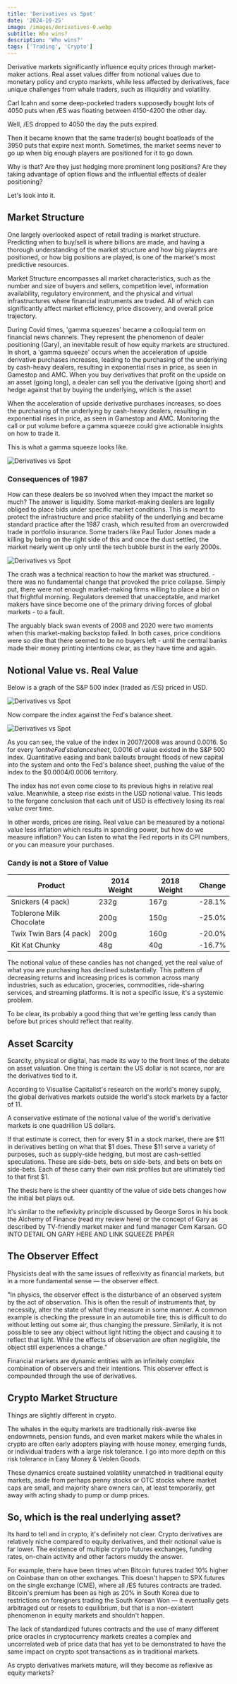 ```yaml
---
title: 'Derivatives vs Spot'
date: '2024-10-25'
image: /images/derivatives-0.webp
subtitle: Who wins?
description: 'Who wins?'
tags: ['Trading', 'Crypto']
---
```


<style jsx>{`
  .prose a {
    text-decoration: underline;
    color: var(--color-accent);
  }
  .prose ol {
    list-style-type: decimal;
    margin-left: 2em; /* Adjust as needed for indentation */
    padding-left: 0.5em; /* Add padding if needed */
  }
  .prose ol li {
    margin-bottom: 0.5em;
    color: var(--color-text-primary);
    line-height: 1.5; /* Adjust line height for better readability */
  }
`}</style>

<div class="tldr-section">

Derivative markets significantly influence equity prices through market-maker actions. Real asset values differ from notional values due to monetary policy and crypto markets, while less affected by derivatives, face unique challenges from whale traders, such as illiquidity and volatility.

</div>

Carl Icahn and some deep-pocketed traders supposedly bought lots of 4050 puts when /ES was floating between 4150-4200 the other day.

Well, /ES dropped to 4050 the day the puts expired.

Then it became known that the same trader(s) bought boatloads of the 3950 puts that expire next month. Sometimes, the market seems never to go up when big enough players are positioned for it to go down.

Why is that? Are they just hedging more prominent long positions? Are they taking advantage of option flows and the influential effects of dealer positioning?

Let's look into it.

## Market Structure

One largely overlooked aspect of retail trading is market structure. Predicting when to buy/sell is where billions are made, and having a thorough understanding of the market structure and how big players are positioned, or how big positions are played, is one of the market's most predictive resources.

Market Structure encompasses all market characteristics, such as the number and size of buyers and sellers, competition level, information availability, regulatory environment, and the physical and virtual infrastructures where financial instruments are traded. All of which can significantly affect market efficiency, price discovery, and overall price trajectory.

During Covid times, 'gamma squeezes' became a colloquial term on financial news channels. They represent the phenomenon of dealer positioning (Gary), an inevitable result of how equity markets are structured. In short, a 'gamma squeeze' occurs when the acceleration of upside derivative purchases increases, leading to the purchasing of the underlying by cash-heavy dealers, resulting in exponential rises in price, as seen in Gamestop and AMC. When you buy derivatives that profit on the upside on an asset (going long), a dealer can sell you the derivative (going short) and hedge against that by buying the underlying, which is the asset

When the acceleration of upside derivative purchases increases, so does the purchasing of the underlying by cash-heavy dealers, resulting in exponential rises in price, as seen in Gamestop and AMC. Monitoring the call or put volume before a gamma squeeze could give actionable insights on how to trade it.

This is what a gamma squeeze looks like.

![Derivatives vs Spot](/images/derivatives-1.webp)

### Consequences of 1987

How can these dealers be so involved when they impact the market so much? The answer is liquidity. Some market-making dealers are legally obliged to place bids under specific market conditions. This is meant to protect the infrastructure and price stability of the underlying and became standard practice after the 1987 crash, which resulted from an overcrowded trade in portfolio insurance. Some traders like Paul Tudor Jones made a killing by being on the right side of this and once the dust settled, the market nearly went up only until the tech bubble burst in the early 2000s.

![Derivatives vs Spot](/images/derivatives-2.webp)

The crash was a technical reaction to how the market was structured. - there was no fundamental change that provoked the price collapse. Simply put, there were not enough market-making firms willing to place a bid on that frightful morning. Regulators deemed that unacceptable, and market makers have since become one of the primary driving forces of global markets - to a fault.

The arguably black swan events of 2008 and 2020 were two moments when this market-making backstop failed. In both cases, price conditions were so dire that there seemed to be no buyers left - until the central banks made their money printing intentions clear, as they have time and again.

## Notional Value vs. Real Value

Below is a graph of the S&P 500 index (traded as /ES) priced in USD.

![Derivatives vs Spot](/images/derivatives-3.webp)

Now compare the index against the Fed's balance sheet.

![Derivatives vs Spot](/images/derivatives-4.webp)

As you can see, the value of the index in 2007/2008 was around 0.0016. So for every $1 on the Fed's balance sheet, ~$0.0016 of value existed in the S&P 500 index. Quantitative easing and bank bailouts brought floods of new capital into the system and onto the Fed's balance sheet, pushing the value of the index to the $0.0004/0.0006 territory.

The index has not even come close to its previous highs in relative real value. Meanwhile, a steep rise exists in the USD notional value. This leads to the forgone conclusion that each unit of USD is effectively losing its real value over time.

In other words, prices are rising. Real value can be measured by a notional value less inflation which results in spending power, but how do we measure inflation? You can listen to what the Fed reports in its CPI numbers, or you can measure your purchases.

### Candy is not a Store of Value

| Product                  | 2014 Weight | 2018 Weight | Change |
| ------------------------ | ----------- | ----------- | ------ |
| Snickers (4 pack)        | 232g        | 167g        | -28.1% |
| Toblerone Milk Chocolate | 200g        | 150g        | -25.0% |
| Twix Twin Bars (4 pack)  | 200g        | 160g        | -20.0% |
| Kit Kat Chunky           | 48g         | 40g         | -16.7% |

The notional value of these candies has not changed, yet the real value of what you are purchasing has declined substantially. This pattern of decreasing returns and increasing prices is common across many industries, such as education, groceries, commodities, ride-sharing services, and streaming platforms. It is not a specific issue, it's a systemic problem.

To be clear, its probably a good thing that we're getting less candy than before but prices should reflect that reality.

## Asset Scarcity

Scarcity, physical or digital, has made its way to the front lines of the debate on asset valuation. One thing is certain: the US dollar is not scarce, nor are the derivatives tied to it.

According to Visualise Capitalist's research on the world's money supply, the global derivatives markets outside the world's stock markets by a factor of 11.

A conservative estimate of the notional value of the world's derivative markets is one quadrillion US dollars.

If that estimate is correct, then for every $1 in a stock market, there are $11 in derivatives betting on what that $1 does. These $11 serve a variety of purposes, such as supply-side hedging, but most are cash-settled speculations. These are side-bets, bets on side-bets, and bets on bets on side-bets. Each of these carry their own risk profiles but are ultimately tied to that first $1.

The thesis here is the sheer quantity of the value of side bets changes how the initial bet plays out.

It's similar to the reflexivity principle discussed by George Soros in his book the Alchemy of Finance (read my review here) or the concept of Gary as described by TV-friendly market maker and fund manager Cem Karsan. GO INTO DETAIL ON GARY HERE AND LINK SQUEEZE PAPER

## The Observer Effect

Physicists deal with the same issues of reflexivity as financial markets, but in a more fundamental sense — the observer effect.

"In physics, the observer effect is the disturbance of an observed system by the act of observation. This is often the result of instruments that, by necessity, alter the state of what they measure in some manner. A common example is checking the pressure in an automobile tire; this is difficult to do without letting out some air, thus changing the pressure. Similarly, it is not possible to see any object without light hitting the object and causing it to reflect that light. While the effects of observation are often negligible, the object still experiences a change."

Financial markets are dynamic entities with an infinitely complex combination of observers and their intentions. This observer effect is compounded through the use of derivatives.

## Crypto Market Structure

Things are slightly different in crypto.

The whales in the equity markets are traditionally risk-averse like endowmnets, pension funds, and even market makers while the whales in crypto are often early adopters playing with house money, emerging funds, or individual traders with a large risk tolerance. I go into more depth on this risk tolerance in Easy Money & Veblen Goods.

These dynamics create sustained volatility unmatched in traditional equity markets, aside from perhaps penny stocks or OTC stocks where market caps are small, and majority share owners can, at least temporarily, get away with acting shady to pump or dump prices.

## So, which is the real underlying asset?

Its hard to tell and in crypto, it's definitely not clear. Crypto derivatives are relatively niche compared to equity derivatives, and their notional value is far lower. The existence of multiple crypto futures exchanges, funding rates, on-chain activity and other factors muddy the answer.

For example, there have been times when Bitcoin futures traded 10% higher on Coinbase than on other exchanges. This doesn't happen to SPX futures on the single exchange (CME), where all /ES futures contracts are traded. Bitcoin's premium has been as high as 20% in South Korea due to restrictions on foreigners trading the South Korean Won — it eventually gets arbitraged out or resets to equilibrium, but that is a non-existent phenomenon in equity markets and shouldn't happen.

The lack of standardized futures contracts and the use of many different price oracles in cryptocurrency markets creates a complex and uncorrelated web of price data that has yet to be demonstrated to have the same impact on crypto spot transactions as in traditional markets.

As crypto derivatives markets mature, will they become as reflexive as equity markets?
